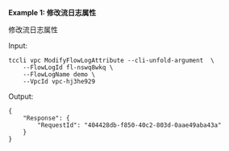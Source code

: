 **Example 1: 修改流日志属性**

修改流日志属性

Input: 

```
tccli vpc ModifyFlowLogAttribute --cli-unfold-argument  \
    --FlowLogId fl-nswq8wkq \
    --FlowLogName demo \
    --VpcId vpc-hj3he929
```

Output: 
```
{
    "Response": {
        "RequestId": "404428db-f850-40c2-803d-0aae49aba43a"
    }
}
```

